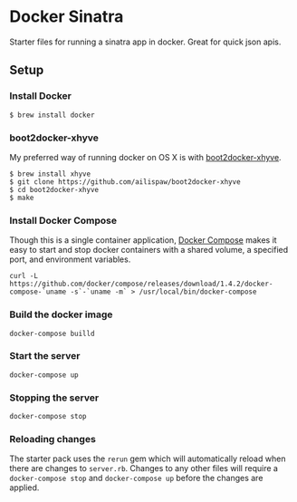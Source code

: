 Docker Sinatra
==============

Starter files for running a sinatra app in docker. Great for quick json apis.

## Setup

### Install Docker
```
$ brew install docker
```

### boot2docker-xhyve

My preferred way of running docker on OS X is with
[boot2docker-xhyve](https://github.com/ailispaw/boot2docker-xhyve/).

```
$ brew install xhyve
$ git clone https://github.com/ailispaw/boot2docker-xhyve
$ cd boot2docker-xhyve
$ make
```

### Install Docker Compose

Though this is a single container application, [Docker Compose](https://docs.docker.com/compose/)
makes it easy to start and stop docker containers with a shared volume, a specified
port, and environment variables.

```
curl -L https://github.com/docker/compose/releases/download/1.4.2/docker-compose-`uname -s`-`uname -m` > /usr/local/bin/docker-compose
```

### Build the docker image
```
docker-compose builld
```

### Start the server
```
docker-compose up
```

### Stopping the server

```
docker-compose stop
```

### Reloading changes

The starter pack uses the `rerun` gem which will automatically reload when there are
changes to `server.rb`. Changes to any other files will require a
`docker-compose stop` and `docker-compose up` before the changes are applied.
